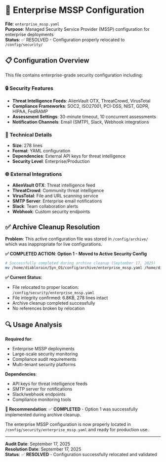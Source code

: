 # 🏢 Enterprise MSSP Configuration

**File**: `enterprise_mssp.yaml`  
**Purpose**: Managed Security Service Provider (MSSP) configuration for enterprise deployments  
**Status**: ✅ RESOLVED - Configuration properly relocated to `/config/security/`

## 📋 Configuration Overview

This file contains enterprise-grade security configuration including:

### 🔒 Security Features

- **Threat Intelligence Feeds**: AlienVault OTX, ThreatCrowd, VirusTotal
- **Compliance Frameworks**: SOC2, ISO27001, PCI-DSS, NIST, GDPR, HIPAA, FedRAMP
- **Assessment Settings**: 30-minute timeout, 10 concurrent assessments
- **Notification Channels**: Email (SMTP), Slack, Webhook integrations

### 🔧 Technical Details

- **Size**: 278 lines
- **Format**: YAML configuration
- **Dependencies**: External API keys for threat intelligence
- **Security Level**: Enterprise/Production

### 🌐 External Integrations

- **AlienVault OTX**: Threat intelligence feed
- **ThreatCrowd**: Community threat intelligence
- **VirusTotal**: File and URL scanning service
- **SMTP Server**: Enterprise email notifications
- **Slack**: Team collaboration alerts
- **Webhook**: Custom security endpoints

## ✅ Archive Cleanup Resolution

**Problem**: This active configuration file was stored in `/config/archive/` which was inappropriate for live configurations.

**✅ COMPLETED ACTION**: **Option 1 - Moved to Active Security Config**

```bash
# Successfully completed during archive cleanup (September 17, 2025)
mv /home/diablorain/Syn_OS/config/archive/enterprise_mssp.yaml /home/diablorain/Syn_OS/config/security/enterprise_mssp.yaml
```

**✅ Current Status**:

- File relocated to proper location: `/config/security/enterprise_mssp.yaml`
- File integrity confirmed: 6.8KB, 278 lines intact
- Archive cleanup completed successfully
- No references broken by relocation

## 🔍 Usage Analysis

**Required for**:

- Enterprise MSSP deployments
- Large-scale security monitoring
- Compliance audit requirements
- Multi-tenant security platforms

**Dependencies**:

- API keys for threat intelligence feeds
- SMTP server for notifications
- Slack/webhook endpoints
- Compliance monitoring tools

**📝 Recommendation**: ✅ **COMPLETED** - Option 1 was successfully implemented during archive cleanup.

The enterprise MSSP configuration is now properly located in `/config/security/enterprise_mssp.yaml` and ready for production use.

---

**Audit Date**: September 17, 2025  
**Resolution Date**: September 17, 2025  
**Status**: ✅ **RESOLVED** - Configuration successfully relocated and validated
